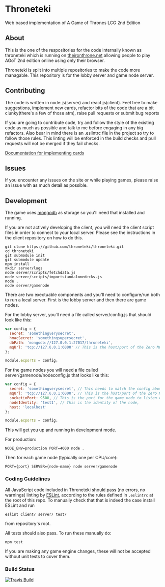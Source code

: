 # Throneteki

Web based implementation of A Game of Thrones LCG 2nd Edition

## About

This is the one of the respositories for the code internally known as throneteki which is running on [theironthrone.net](https://theironthrone.net/) allowing people to play AGoT 2nd edition online using only their browser.

Throneteki is split into multiple repositories to make the code more managable.  This repository is for the lobby server and game node server.

## Contributing

The code is written in node.js(server) and react.js(client).  Feel free to make suggestions, implement new cards, refactor bits of the code that are a bit clunky(there's a few of those atm), raise pull requests or submit bug reports

If you are going to contribute code, try and follow the style of the existing code as much as possible and talk to me before engaging in any big refactors.  Also bear in mind there is an .eslintrc file in the project so try to follow those rules.  This linting will be enforced in the build checks and pull requests will not be merged if they fail checks.

[Documentation for implementing cards](https://github.com/cryogen/throneteki/blob/master/docs/implementing-cards.md)

## Issues
If you encounter any issues on the site or while playing games, please raise an issue with as much detail as possible.

## Development

The game uses [mongodb](https://www.mongodb.com/) as storage so you'll need that installed and running.

If you are not actively developing the client, you will need the client script files in order to connect to your local server.  Please see the instructions in the client repository on how to do this.

```
git clone https://github.com/throneteki/throneteki.git
cd throneteki
git submodule init
git submodule update
npm install
mkdir server/logs
node server/scripts/fetchdata.js
node server/scripts/importstandalonedecks.js
node .
node server/gamenode
```

There are two exectuable components and you'll need to configure/run both to run a local server.  First is the lobby server and then there are game nodes.

For the lobby server, you'll need a file called server/config.js that should look like this:
```javascript
var config = {
  secret: 'somethingverysecret',
  hmacSecret: 'somethingsupersecret',
  dbPath: 'mongodb://127.0.0.1:27017/throneteki',
  mqUrl: 'tcp://127.0.0.1:6000' // This is the host/port of the Zero MQ server which does the node load balancing
};

module.exports = config;
```

For the game nodes you will need a file called server/gamenode/nodeconfig.js that looks like this:

```javascript
var config = {
  secret: 'somethingverysecret', // This needs to match the config above
  mqUrl: 'tcp://127.0.0.1:6000', // This is the host/port of the Zero MQ server which does the node load balancing and needs to match the config above
  socketioPort: 9500, // This is the port for the game node to listen on
  nodeIdentity: 'test1', // This is the identity of the node,
  host: 'localhost'
};

module.exports = config;
```

This will get you up and running in development mode.

For production:

```
NODE_ENV=production PORT=4000 node .
```

Then for each game node (typically one per CPU/core):

```
PORT={port} SERVER={node-name} node server/gamenode
```

### Coding Guidelines

All JavaScript code included in Throneteki should pass (no errors, no warnings)
linting by [ESLint](http://eslint.org/), according to the rules defined in
`.eslintrc` at the root of this repo. To manually check that that is indeed the
case install ESLint and run

```
eslint client/ server/ test/
```

from repository's root.

All tests should also pass.  To run these manually do:

```
npm test
```

If you are making any game engine changes, these will not be accepted without unit tests to cover them.

### Build Status

[![Travis Build](https://travis-ci.com/throneteki/throneteki.svg?branch=master)](https://travis-ci.com/throneteki/throneteki)
